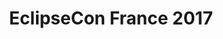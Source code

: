 ---
key: eclipsecon-france-2017
title: EclipseCon France 2017
topic:
  - SW360 – The Component Management Hub
id: eclipsecon-france-2017
format: talk
tags:
  - talk
speakers:
  - name: "Johannes Kristan"
    affiliation: "Senior Software Engineer, Robert Bosch GmbH"
    about: ""
    speakerimage: ""
    address: ""
    linkedin: ""
    github: ""
  - name: "Michael C. Jaeger"
    affiliation: "Project Lead, Siemens AG"
    about: "Michael C. Jaeger is one of the maintainers for Linux Foundation's FOSSology and Eclipse SW360 projects, both available on Github and both in the area of OSS handling w.r.t. license compliance and component management. At Siemens Corporate Technology in Munich, Germany, Michael works in several roles as project lead, software architect, trainer and consultant for distributed systems, server applications and their development with open source software."
    speakerimage: ""
    address: "Munich, Germany"
    linkedin: ""
    github: ""
presentation:
  session_link: "<https://www.eclipsecon.org/france2017/conference/schedule/session/2017-06-22>"
  slides_link: "<https://www.eclipsecon.org/france2017/sites/default/files/slides/036%20OSS%20sw360%2020170315%20slides%20Eclipseconfrance%2002_0.pptx>"
  video_link: "<https://youtu.be/ifb8vkfwiT4>"
draft: false
description: |
  In this session, Johannes Kristan from Bosch Software Innovations GmbH and Michael C. Jaeger from Siemens AG present SW360, a component management hub designed to help manage open-source components and their dependencies. The session covers how SW360 facilitates better tracking of open-source components, ensuring compliance, and integrating with software development processes.
  - **Session Highlights**:
    - Introduction to SW360 as a component management hub
    - Key features of SW360 for managing open-source components
    - Best practices for using SW360 to ensure compliance and streamline workflows
  - For more details, visit the [official session page](https://www.eclipsecon.org/france2017/conference/schedule/session/2017-06-22).
---